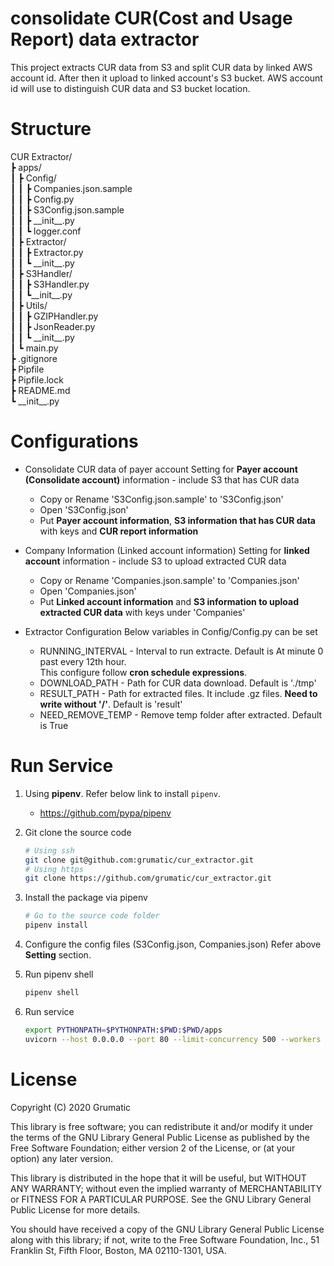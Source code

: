 # consolidate CUR(Cost and Usage Report) data extractor
This project extracts CUR data from S3 and split CUR data by linked AWS account id. After then it upload to linked account's S3 bucket. AWS account id will use to distinguish CUR data and S3 bucket location. 

# Structure
CUR Extractor/\
┣ apps/\
┃ ┣ Config/\
┃ ┃ ┣ Companies.json.sample\
┃ ┃ ┣ Config.py\
┃ ┃ ┣ S3Config.json.sample\
┃ ┃ ┣ \_\_init\_\_.py\
┃ ┃ ┗ logger.conf\
┃ ┣ Extractor/\
┃ ┃ ┣ Extractor.py\
┃ ┃ ┗ \_\_init\_\_.py\
┃ ┣ S3Handler/\
┃ ┃ ┣ S3Handler.py\
┃ ┃ ┗\_\_init\_\_.py\
┃ ┣ Utils/\
┃ ┃ ┣ GZIPHandler.py\
┃ ┃ ┣ JsonReader.py\
┃ ┃ ┗ \_\_init\_\_.py\
┃ ┗ main.py\
┣ .gitignore\
┣ Pipfile\
┣ Pipfile.lock\
┣ README.md\
┗ \_\_init\_\_.py

# Configurations
- Consolidate CUR data of payer account
    Setting for **Payer account (Consolidate account)** information - include S3 that has CUR data
    
    * Copy or Rename 'S3Config.json.sample' to 'S3Config.json'
    * Open 'S3Config.json'
    * Put **Payer account information**, **S3 information that has CUR data** with keys and **CUR report information**

- Company Information (Linked account information)
    Setting for **linked account** information - include S3 to upload extracted CUR data

    * Copy or Rename 'Companies.json.sample' to 'Companies.json'
    * Open 'Companies.json'
    * Put **Linked account information** and **S3 information to upload extracted CUR data** with keys under 'Companies'

- Extractor Configuration
    Below variables in Config/Config.py can be set

    * RUNNING_INTERVAL - Interval to run extracte. Default is At minute 0 past every 12th hour.\
    This configure follow **cron schedule expressions**. 
    * DOWNLOAD_PATH - Path for CUR data download. Default is './tmp'
    * RESULT_PATH - Path for extracted files. It include .gz files. **Need to write without '/'**. Default is 'result'
    * NEED_REMOVE_TEMP - Remove temp folder after extracted. Default is True

# Run Service
1. Using **pipenv**. Refer below link to install `pipenv`.
    - https://github.com/pypa/pipenv

2. Git clone the source code
    ```bash
    # Using ssh
    git clone git@github.com:grumatic/cur_extractor.git
    # Using https
    git clone https://github.com/grumatic/cur_extractor.git
    ```
3. Install the package via pipenv
    ```bash
    # Go to the source code folder
    pipenv install
    ```
4. Configure the config files (S3Config.json, Companies.json)
    Refer above **Setting** section. 
5. Run pipenv shell
    ```bash
    pipenv shell
    ```
6. Run service
    ```bash
    export PYTHONPATH=$PYTHONPATH:$PWD:$PWD/apps
    uvicorn --host 0.0.0.0 --port 80 --limit-concurrency 500 --workers 1 apps.main:scheduler --reload
    ```

# License 
Copyright (C) 2020 Grumatic

This library is free software; you can redistribute it and/or
modify it under the terms of the GNU Library General Public
License as published by the Free Software Foundation; either
version 2 of the License, or (at your option) any later version.

This library is distributed in the hope that it will be useful,
but WITHOUT ANY WARRANTY; without even the implied warranty of
MERCHANTABILITY or FITNESS FOR A PARTICULAR PURPOSE.  See the GNU
Library General Public License for more details.

You should have received a copy of the GNU Library General Public
License along with this library; if not, write to the
Free Software Foundation, Inc., 51 Franklin St, Fifth Floor,
Boston, MA  02110-1301, USA.
